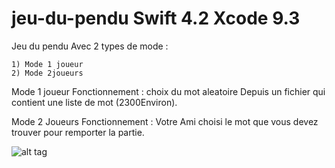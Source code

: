 # jeu-du-pendu Swift 4.2 Xcode 9.3


Jeu du pendu Avec 2 types de mode :

    1) Mode 1 joueur
    2) Mode 2joueurs 
    
    

  Mode 1 joueur Fonctionnement : 
    choix du mot aleatoire Depuis un fichier qui contient une liste de mot (2300Environ).


 Mode 2 Joueurs Fonctionnement : 
    Votre Ami choisi le mot que vous devez trouver pour remporter la partie. 
    
    
![alt tag](https://github.com/theomarie/jeu-du-pendu/issues/1#issue-419599576)
